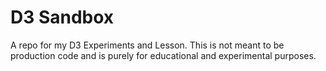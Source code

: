 # D3 Sandbox

A repo for my D3 Experiments and Lesson. This is not meant to be production code and is purely for educational and experimental purposes. 
